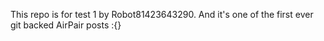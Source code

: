 This repo is for test 1 by Robot81423643290. And it's one of the first ever git backed AirPair posts :{}